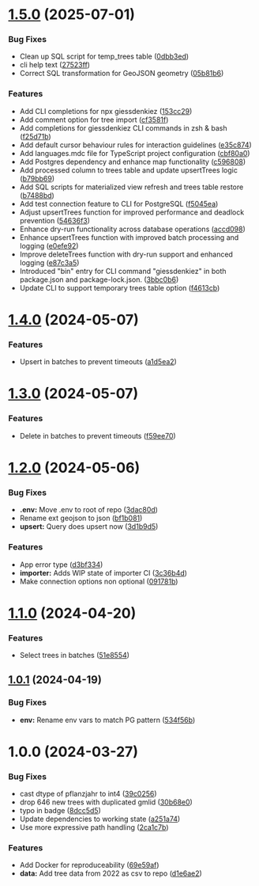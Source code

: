 # [1.5.0](https://github.com/technologiestiftung/giessdenkiez-de-tree-data/compare/v1.4.0...v1.5.0) (2025-07-01)


### Bug Fixes

* Clean up SQL script for temp_trees table ([0dbb3ed](https://github.com/technologiestiftung/giessdenkiez-de-tree-data/commit/0dbb3ed53e5f4ae8095de5b7a657f7b60e2372d5))
* cli help text ([27523ff](https://github.com/technologiestiftung/giessdenkiez-de-tree-data/commit/27523ff64f9444c0fc4fee8c35f78ea10b580d7c))
* Correct SQL transformation for GeoJSON geometry ([05b81b6](https://github.com/technologiestiftung/giessdenkiez-de-tree-data/commit/05b81b6fc019fcbd04dd1202f90bc08a02a021a1))


### Features

* Add CLI completions for npx giessdenkiez ([153cc29](https://github.com/technologiestiftung/giessdenkiez-de-tree-data/commit/153cc293f6150e0644b0e94f8730a36df668fcca))
* Add comment option for tree import ([cf3581f](https://github.com/technologiestiftung/giessdenkiez-de-tree-data/commit/cf3581f24adef94d04423169d7dddc4d9012893c))
* Add completions for giessdenkiez CLI commands in zsh & bash ([f25d71b](https://github.com/technologiestiftung/giessdenkiez-de-tree-data/commit/f25d71b97ad8be9f80248591aa539bc751b22ff5))
* Add default cursor behaviour rules for interaction guidelines ([e35c874](https://github.com/technologiestiftung/giessdenkiez-de-tree-data/commit/e35c874881be9e38a6c65c0ef70f929a007c8649))
* Add languages.mdc file for TypeScript project configuration ([cbf80a0](https://github.com/technologiestiftung/giessdenkiez-de-tree-data/commit/cbf80a00efad772531b88f543224a0c2a29d96d5))
* Add Postgres dependency and enhance map functionality ([c596808](https://github.com/technologiestiftung/giessdenkiez-de-tree-data/commit/c59680894860650674abb433de754b11591bde11))
* Add processed column to trees table and update upsertTrees logic ([b79bb69](https://github.com/technologiestiftung/giessdenkiez-de-tree-data/commit/b79bb69fc17e57d616ce220ad51d394412415a8a))
* Add SQL scripts for materialized view refresh and trees table restore ([b7488bd](https://github.com/technologiestiftung/giessdenkiez-de-tree-data/commit/b7488bd3263ab0a0b7506d159b7b230ffab814c8))
* Add test connection feature to CLI for PostgreSQL ([f5045ea](https://github.com/technologiestiftung/giessdenkiez-de-tree-data/commit/f5045ea0c42e0c6cc7ac426ce45852c6d2531fdb))
* Adjust upsertTrees function for improved performance and deadlock prevention ([54636f3](https://github.com/technologiestiftung/giessdenkiez-de-tree-data/commit/54636f3e97eb9053c9586e9ea8eb335acc065c22))
* Enhance dry-run functionality across database operations ([accd098](https://github.com/technologiestiftung/giessdenkiez-de-tree-data/commit/accd0984357305fcec8fd113f824324ce474fe23))
* Enhance upsertTrees function with improved batch processing and logging ([e0efe92](https://github.com/technologiestiftung/giessdenkiez-de-tree-data/commit/e0efe926c13346f7023c20b8f358a250d9a22106))
* Improve deleteTrees function with dry-run support and enhanced logging ([e87c3a5](https://github.com/technologiestiftung/giessdenkiez-de-tree-data/commit/e87c3a507462da2c382caa4c288b5653e981b3e1))
* Introduced "bin" entry for CLI command "giessdenkiez" in both package.json and package-lock.json. ([3bbc0b6](https://github.com/technologiestiftung/giessdenkiez-de-tree-data/commit/3bbc0b6a0b49a1e7f3cac849497682179bd1f584))
* Update CLI to support temporary trees table option ([f4613cb](https://github.com/technologiestiftung/giessdenkiez-de-tree-data/commit/f4613cb747ce067b28409147c9fdea1941b182fb))

# [1.4.0](https://github.com/technologiestiftung/giessdenkiez-de-tree-data/compare/v1.3.0...v1.4.0) (2024-05-07)


### Features

* Upsert in batches to prevent timeouts ([a1d5ea2](https://github.com/technologiestiftung/giessdenkiez-de-tree-data/commit/a1d5ea2b925b2e34779df614c8fd064db4cbc24d))

# [1.3.0](https://github.com/technologiestiftung/giessdenkiez-de-tree-data/compare/v1.2.0...v1.3.0) (2024-05-07)


### Features

* Delete in batches to prevent timeouts ([f59ee70](https://github.com/technologiestiftung/giessdenkiez-de-tree-data/commit/f59ee706eb4fe7c69f47e1db4cb9735c3c44c389))

# [1.2.0](https://github.com/technologiestiftung/giessdenkiez-de-tree-data/compare/v1.1.0...v1.2.0) (2024-05-06)


### Bug Fixes

* **.env:** Move .env to root of repo ([3dac80d](https://github.com/technologiestiftung/giessdenkiez-de-tree-data/commit/3dac80d65d7148aa28c731ba8f22bbb1aa541e04))
* Rename ext geojson to json ([bf1b081](https://github.com/technologiestiftung/giessdenkiez-de-tree-data/commit/bf1b081881dbbe406e70f4b0ccf0e47fb344f7f8))
* **upsert:** Query does upsert now ([3d1b9d5](https://github.com/technologiestiftung/giessdenkiez-de-tree-data/commit/3d1b9d5dd51bdbc0fdd3e65023f25432c3142ad9))


### Features

* App error type ([d3bf334](https://github.com/technologiestiftung/giessdenkiez-de-tree-data/commit/d3bf334a910245fd227ef8840f5bf3ca82354814))
* **importer:** Adds WIP state of importer CI ([3c36b4d](https://github.com/technologiestiftung/giessdenkiez-de-tree-data/commit/3c36b4d5cc9692e1b8c50de7af63e86173c811c0))
* Make connection options non optional ([091781b](https://github.com/technologiestiftung/giessdenkiez-de-tree-data/commit/091781b7f06d158e9ae7c502ac6b1d68c6cd7777))

# [1.1.0](https://github.com/technologiestiftung/giessdenkiez-de-tree-data/compare/v1.0.1...v1.1.0) (2024-04-20)


### Features

* Select trees in batches ([51e8554](https://github.com/technologiestiftung/giessdenkiez-de-tree-data/commit/51e8554a5667e127f2a84007b08f1b25dd8f490b))

## [1.0.1](https://github.com/technologiestiftung/giessdenkiez-de-tree-data/compare/v1.0.0...v1.0.1) (2024-04-19)


### Bug Fixes

* **env:** Rename env vars to match PG pattern ([534f56b](https://github.com/technologiestiftung/giessdenkiez-de-tree-data/commit/534f56b007d6664cd982038493160fd0d7db2074))

# 1.0.0 (2024-03-27)


### Bug Fixes

* cast dtype of pflanzjahr to int4 ([39c0256](https://github.com/technologiestiftung/giessdenkiez-de-tree-data/commit/39c02569934342b1f61b4c65bc68cc55cd90665b))
* drop 646 new trees with duplicated gmlid ([30b68e0](https://github.com/technologiestiftung/giessdenkiez-de-tree-data/commit/30b68e028a361da950bdb48123785598662012cb))
* typo in badge ([8dcc5d5](https://github.com/technologiestiftung/giessdenkiez-de-tree-data/commit/8dcc5d5067536bf69b165dd871d832d54c774451))
* Update dependencies to working state ([a251a74](https://github.com/technologiestiftung/giessdenkiez-de-tree-data/commit/a251a7433e9c21855eff61fd69e4ce66de22e851))
* Use more expressive path handling ([2ca1c7b](https://github.com/technologiestiftung/giessdenkiez-de-tree-data/commit/2ca1c7b57493226ef9f00b1b0c55b665865544f0))


### Features

* Add Docker for reproduceability ([69e59af](https://github.com/technologiestiftung/giessdenkiez-de-tree-data/commit/69e59afc59a577a8fec93b6d58cf16d2ac1a556b))
* **data:** Add tree data from 2022 as csv to repo ([d1e6ae2](https://github.com/technologiestiftung/giessdenkiez-de-tree-data/commit/d1e6ae24854bc338bce094bdfb850e8c473681d7))

